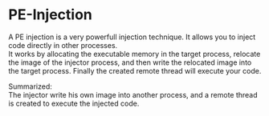 PE-Injection
============

A PE injection is a very powerfull injection technique. It allows you to inject code directly in other processes.   
It works by allocating the executable memory in the target process, relocate the image of the injector process, and then write the relocated image into the target process. Finally the created remote thread will execute your code.


Summarized:   
The injector write his own image into another process, and a remote thread is created to execute the injected code.

